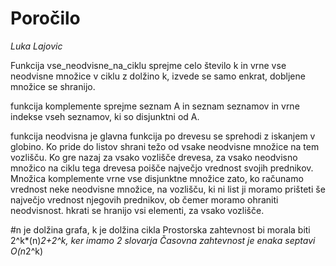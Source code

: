 # Poročilo

*Luka Lajovic*

Funkcija vse_neodvisne_na_ciklu sprejme celo število k in vrne vse neodvisne množice
v ciklu z dolžino k, izvede se samo enkrat, dobljene množice se shranijo.

funkcija komplemente sprejme seznam A in seznam seznamov in vrne indekse vseh seznamov, ki so disjunktni od A.

funkcija neodvisna je glavna funkcija po drevesu se sprehodi z iskanjem v globino.
Ko pride do listov shrani težo od vsake neodvisne množice na tem vozlišču.
Ko gre nazaj za vsako vozlišče drevesa, za vsako neodvisno množico na ciklu tega drevesa poišče največjo vrednost
svojih prednikov. Množica komplemente vrne vse disjunktne množice zato,
ko računamo vrednost neke neodvisne množice, na vozlišču, ki ni list ji moramo prišteti še največjo vrednost njegovih prednikov, ob čemer moramo ohraniti neodvisnost. hkrati se hranijo vsi elementi, za vsako vozlišče.

#n je dolžina grafa, k je dolžina cikla
Prostorska zahtevnost bi morala biti 2^k*(n)*2+2^k, ker imamo 2 slovarja 
Časovna zahtevnost je enaka septavi O(n*2^k) 
